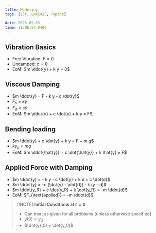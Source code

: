 ```yaml
---
title: Modeling
tags: [25f, ENAE423, Topics]

date: 2025.09.03
time: 11:06:54-0400
---
```


## Vibration Basics

- Free Vibration: $F = 0$
- Undamped: $c = 0$
- EoM: $m \ddot{y} + k y = 0$

## Viscous Damping

- $m \ddot{y} = F - k y - c \dot{y}$
- $F_s = k y$
- $F_d = c \dot{y}$
- EoM: $m \ddot{y} + c \dot{y} + k y = F$

## Bending loading

- $m \ddot{y} + c \dot{y} + k y = F + m g$
- $k y_s = m g$
- EoM: $m \ddot{\hat{y}} + c \dot{\hat{y}} + k \hat{y} = F$

## Applied Force with Damping

- $m \ddot{y} = - k y - c \dot{y} + k d + c \dot{d}$
- $m \ddot{y} = -c (\dot{y} - \dot{d}) - k (y - d)$
- $m \ddot{y_R} + c \dot{y_R} + k \dot{y_R} = -m \ddot{d}$
- EoM: $F_{\text{applied}} = -m \ddot{d}$

> [!NOTE] **Initial Conditions at $t = 0$**
>
> - Can treat as given for all problems (unless otherwise specified)
> - $y(0) = y_0$
> - $\dot{y}(0) = \dot{y_0}$
